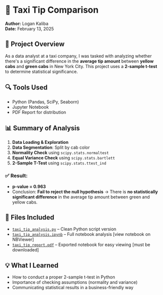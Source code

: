 # 🚕 Taxi Tip Comparison
**Author:** Logan Kaliba  
**Date:** February 13, 2025

## 🧠 Project Overview
As a data analyst at a taxi company, I was tasked with analyzing whether there's a significant difference in the **average tip amount** between **yellow cabs** and **green cabs** in New York City. This project uses a **2-sample t-test** to determine statistical significance.

## 🔍 Tools Used
- Python (Pandas, SciPy, Seaborn)
- Jupyter Notebook
- PDF Report for distribution

## 📊 Summary of Analysis
1. **Data Loading & Exploration**
2. **Data Segmentation**: Split by cab color
3. **Normality Check** using `scipy.stats.normaltest`
4. **Equal Variance Check** using `scipy.stats.bartlett`
5. **2-Sample T-Test** using `scipy.stats.ttest_ind`

### ✅ Result:
- **p-value = 0.963**
- Conclusion: **Fail to reject the null hypothesis** → There is **no statistically significant difference** in the average tip amount between green and yellow cabs.

## 📁 Files Included
- [`taxi_tip_analysis.py`](./taxi_tip_analysis.py) – Clean Python script version
- [`taxi_tip_analysis.ipynb`](https://nbviewer.org/github/lkaliba/Data_Analysis_Portfolio/blob/main/taxi_tip_analysis/taxi_tip_analysis.ipynb) – Full notebook analysis [view notebook on NBViewer]    
- [`taxi_tip_report.pdf`](./taxi_tip_report.pdf) – Exported notebook for easy viewing [must be downloaded]  

## 💡 What I Learned
- How to conduct a proper 2-sample t-test in Python  
- Importance of checking assumptions (normality and variance)  
- Communicating statistical results in a business-friendly way

